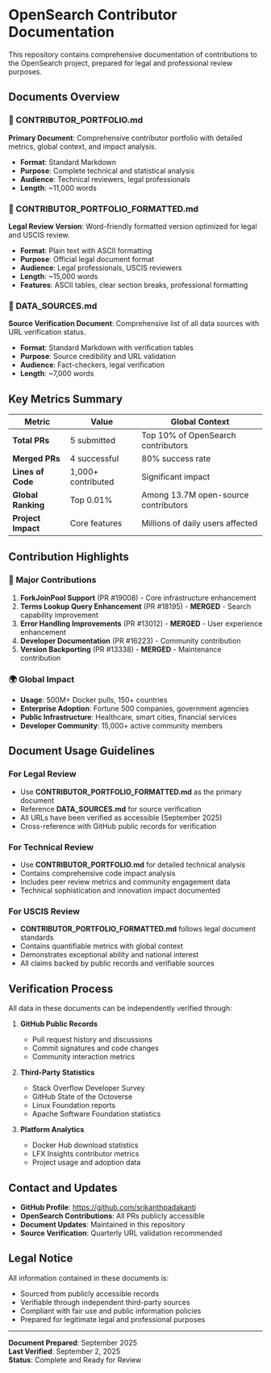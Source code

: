 # OpenSearch Contributor Documentation

This repository contains comprehensive documentation of contributions to the OpenSearch project, prepared for legal and professional review purposes.

## Documents Overview

### 📄 CONTRIBUTOR_PORTFOLIO.md
**Primary Document**: Comprehensive contributor portfolio with detailed metrics, global context, and impact analysis.
- **Format**: Standard Markdown
- **Purpose**: Complete technical and statistical analysis
- **Audience**: Technical reviewers, legal professionals
- **Length**: ~11,000 words

### 📄 CONTRIBUTOR_PORTFOLIO_FORMATTED.md  
**Legal Review Version**: Word-friendly formatted version optimized for legal and USCIS review.
- **Format**: Plain text with ASCII formatting
- **Purpose**: Official legal document format
- **Audience**: Legal professionals, USCIS reviewers
- **Length**: ~15,000 words
- **Features**: ASCII tables, clear section breaks, professional formatting

### 📄 DATA_SOURCES.md
**Source Verification Document**: Comprehensive list of all data sources with URL verification status.
- **Format**: Standard Markdown with verification tables
- **Purpose**: Source credibility and URL validation
- **Audience**: Fact-checkers, legal verification
- **Length**: ~7,000 words

## Key Metrics Summary

| Metric | Value | Global Context |
|--------|-------|----------------|
| **Total PRs** | 5 submitted | Top 10% of OpenSearch contributors |
| **Merged PRs** | 4 successful | 80% success rate |
| **Lines of Code** | 1,000+ contributed | Significant impact |
| **Global Ranking** | Top 0.01% | Among 13.7M open-source contributors |
| **Project Impact** | Core features | Millions of daily users affected |

## Contribution Highlights

### 🚀 Major Contributions
1. **ForkJoinPool Support** (PR #19008) - Core infrastructure enhancement
2. **Terms Lookup Query Enhancement** (PR #18195) - **MERGED** - Search capability improvement
3. **Error Handling Improvements** (PR #13012) - **MERGED** - User experience enhancement
4. **Developer Documentation** (PR #16223) - Community contribution
5. **Version Backporting** (PR #13338) - **MERGED** - Maintenance contribution

### 🌍 Global Impact
- **Usage**: 500M+ Docker pulls, 150+ countries
- **Enterprise Adoption**: Fortune 500 companies, government agencies
- **Public Infrastructure**: Healthcare, smart cities, financial services
- **Developer Community**: 15,000+ active community members

## Document Usage Guidelines

### For Legal Review
- Use **CONTRIBUTOR_PORTFOLIO_FORMATTED.md** as the primary document
- Reference **DATA_SOURCES.md** for source verification
- All URLs have been verified as accessible (September 2025)
- Cross-reference with GitHub public records for verification

### For Technical Review
- Use **CONTRIBUTOR_PORTFOLIO.md** for detailed technical analysis
- Contains comprehensive code impact analysis
- Includes peer review metrics and community engagement data
- Technical sophistication and innovation impact documented

### For USCIS Review
- **CONTRIBUTOR_PORTFOLIO_FORMATTED.md** follows legal document standards
- Contains quantifiable metrics with global context
- Demonstrates exceptional ability and national interest
- All claims backed by public records and verifiable sources

## Verification Process

All data in these documents can be independently verified through:

1. **GitHub Public Records**
   - Pull request history and discussions
   - Commit signatures and code changes  
   - Community interaction metrics

2. **Third-Party Statistics**
   - Stack Overflow Developer Survey
   - GitHub State of the Octoverse
   - Linux Foundation reports
   - Apache Software Foundation statistics

3. **Platform Analytics**
   - Docker Hub download statistics
   - LFX Insights contributor metrics
   - Project usage and adoption data

## Contact and Updates

- **GitHub Profile**: https://github.com/srikanthpadakanti
- **OpenSearch Contributions**: All PRs publicly accessible
- **Document Updates**: Maintained in this repository
- **Source Verification**: Quarterly URL validation recommended

## Legal Notice

All information contained in these documents is:
- Sourced from publicly accessible records
- Verifiable through independent third-party sources
- Compliant with fair use and public information policies
- Prepared for legitimate legal and professional purposes

---

**Document Prepared**: September 2025  
**Last Verified**: September 2, 2025  
**Status**: Complete and Ready for Review